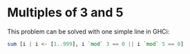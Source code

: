 # Multiples of 3 and 5

This problem can be solved with one simple line in GHCi:

```haskell
sum [i | i <- [1..999], i `mod` 3 == 0 || i `mod` 5 == 0]
```
